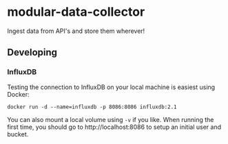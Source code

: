 # modular-data-collector
Ingest data from API's and store them wherever!


## Developing

### InfluxDB

Testing the connection to InfluxDB on your local machine is easiest using Docker:

```commandline
docker run -d --name=influxdb -p 8086:8086 influxdb:2.1
```

You can also mount a local volume using `-v` if you like. When running the first time,
you should go to http://localhost:8086 to setup an initial user and bucket.